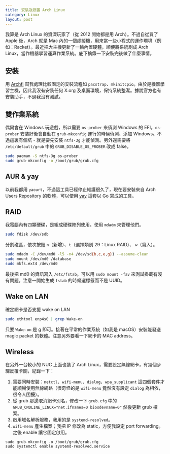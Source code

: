 ```yaml
---
title: 安裝及設置 Arch Linux
category: Linux
layout: post
---
```


我算是 Arch Linux 的資深玩家了（從 2012 開始都是用 Arch）。不過自從買了 Apple 後，Arch 就是 Mac 內的一個虛擬機，用來當一些小程式的運作環境（例如：Racket）。最近把大主機更新了一輪內置硬體，順便將系統刷成 Arch Linux，當作機器學習運算作業系統。底下摘錄一下安裝完後做了什麼事情。

## 安裝

用 [Archfi](https://github.com/MatMoul/archfi) 幫我處理比較固定的安裝流程如 `pacstrap`、`mkinitcpio`。由於是機器學習主機，因此我沒有安裝任何 X.org 及桌面環境，保持系統整潔。據說官方也有安裝助手，不過我沒有測試。

## 雙作業系統

偶爾會在 Windows 玩遊戲，所以需要 `os-prober` 來偵測 Windows 的 EFI。`os-prober` 安裝好後會自動在 `grub-mkconfig` 運行的時候偵測、添加 Windows。不過這裏有個坑 - 就是要先安裝 `ntfs-3g` 才能偵測。另外還需要將 `/etc/default/grub` 中的 `GRUB_DISABLE_OS_PROBER` 改成 false。

```bash
sudo pacman -S ntfs-3g os-prober
sudo grub-mkconfig -o /boot/grub/grub.cfg
```

## AUR & yay

以前我都用 `yaourt`，不過這工具已經停止維護很久了，現在要安裝來自 Arch Users Repository 的軟體，可以使用 [yay](https://github.com/Jguer/yay) 這套以 Go 寫成的工具。

## RAID

我電腦內有四顆硬碟，是組成硬碟陣列使用。使用 `mdadm` 來管理他們。

```bash
sudo fdisk /dev/sdb
```

分割磁區，依次按鈕 `n`（新增）、`t`（選擇類別 29：Linux RAID）、 `w`（寫入）。

```bash
sudo mdadm -C /dev/md0 -l5 -n4 /dev/sd{b,c,e,g}1 --assume-clean
sudo mount /dev/md0 /database
sudo mkfs.ext4 /dev/md0
```

最後把 md0 的資訊寫入 `/etc/fstab`。可以用 `sudo mount -fav` 來測試掛載有沒有問題。注意一開始生成 `fstab` 的時候選標籤而不是 UUID。

## Wake on LAN

確定網卡是否支援 wake on LAN

```bash
sudo ethtool enp4s0 | grep Wake-on
```

只要 `Wake-on` 是 g 即可。接著在平常的作業系統（如我是 macOS）安裝能發送 magic packet 的軟體。注意另外要看一下網卡的 MAC address。

## Wireless

在另外一台較小的 NUC 上面也裝了 Arch Linux，需要設定無線網卡，有幾個步驟反覆卡關，紀錄一下：

1. 需要同時安裝：`netctl`、`wifi-menu`、`dialog`、`wpa_supplicant` 這四個套件才能順暢使用無線網路（很奇怪的是 `wifi-menu` 竟然沒有設定 `dialog` 為相依，很令人困擾）。
2. 從 grub 那邊取消網卡別名，修改一下 `grub.cfg` 中的 `GRUB_CMDLINE_LINUX="net.ifnames=0 biosdevname=0"` 然後更新 grub 檔案。
3. 啟用域名解析服務，我用的是 `systemd-resolved`。
4. `wifi-menu` 產生檔案；我把 IP 修改為 static，方便我設定 port forwarding。之後 enable 讓它固定啟用。

```
sudo grub-mkconfig -o /boot/grub/grub.cfg
sudo systemctl enable systemd-resolved.service
```
